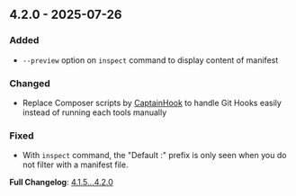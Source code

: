 
## 4.2.0 - 2025-07-26

### Added

- `--preview` option on `inspect` command to display content of manifest

### Changed

- Replace Composer scripts by [CaptainHook](https://github.com/captainhook-git/captainhook) to handle Git Hooks easily
instead of running each tools manually

### Fixed

- With `inspect` command, the "Default :" prefix is only seen when you do not filter with a manifest file.

**Full Changelog**: [4.1.5...4.2.0](https://github.com/llaville/box-manifest/compare/4.1.5...4.2.0)

